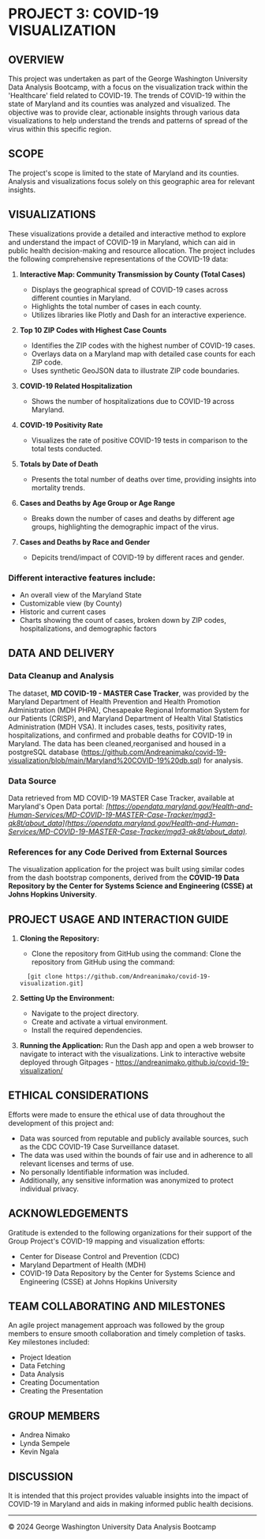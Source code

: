 # PROJECT 3: COVID-19 VISUALIZATION

## OVERVIEW
This project was undertaken as part of the George Washington University Data Analysis Bootcamp, with a focus on the visualization track within the 'Healthcare' field related to COVID-19. The trends of COVID-19 within the state of Maryland and its counties was analyzed and visualized. The objective was to provide clear, actionable insights through various data visualizations to help understand the trends and patterns of spread of the virus within this specific region.

## SCOPE
The project's scope is limited to the state of Maryland and its counties. Analysis and visualizations focus solely on this geographic area for relevant insights.

## VISUALIZATIONS
These visualizations provide a detailed and interactive method to explore and understand the impact of COVID-19 in Maryland, which can aid in public health decision-making and resource allocation. The project includes the following comprehensive representations of the COVID-19 data:

1. **Interactive Map: Community Transmission by County (Total Cases)**
   - Displays the geographical spread of COVID-19 cases across different counties in Maryland.
   - Highlights the total number of cases in each county.
   - Utilizes libraries like Plotly and Dash for an interactive experience.

2. **Top 10 ZIP Codes with Highest Case Counts**
   - Identifies the ZIP codes with the highest number of COVID-19 cases.
   - Overlays data on a Maryland map with detailed case counts for each ZIP code.
   - Uses synthetic GeoJSON data to illustrate ZIP code boundaries.

3. **COVID-19 Related Hospitalization**
   - Shows the number of hospitalizations due to COVID-19 across Maryland.

4. **COVID-19 Positivity Rate**
   - Visualizes the rate of positive COVID-19 tests in comparison to the total tests conducted.

5. **Totals by Date of Death**
   - Presents the total number of deaths over time, providing insights into mortality trends.

6. **Cases and Deaths by Age Group or Age Range**
   - Breaks down the number of cases and deaths by different age groups, highlighting the demographic impact of the virus.
  
7. **Cases and Deaths by Race and Gender**
   - Depicits trend/impact of COVID-19 by different races and gender.

### Different interactive features include:
- An overall view of the Maryland State
- Customizable view (by County)
- Historic and current cases
- Charts showing the count of cases, broken down by ZIP codes, hospitalizations, and demographic factors

## DATA AND DELIVERY

### Data Cleanup and Analysis
The dataset, **MD COVID-19 - MASTER Case Tracker**, was provided by the Maryland Department of Health Prevention and Health Promotion Administration (MDH PHPA), Chesapeake Regional Information System for our Patients (CRISP), and Maryland Department of Health Vital Statistics Administration (MDH VSA). It includes cases, tests, positivity rates, hospitalizations, and confirmed and probable deaths for COVID-19 in Maryland. The data has been cleaned,reorganised and housed in a postgreSQL database (https://github.com/Andreanimako/covid-19-visualization/blob/main/Maryland%20COVID-19%20db.sql) for analysis.

### Data Source
Data retrieved from MD COVID-19 MASTER Case Tracker, available at Maryland's Open Data portal: *[https://opendata.maryland.gov/Health-and-Human-Services/MD-COVID-19-MASTER-Case-Tracker/mgd3-qk8t/about_data](https://opendata.maryland.gov/Health-and-Human-Services/MD-COVID-19-MASTER-Case-Tracker/mgd3-qk8t/about_data).*

### References for any Code Derived from External Sources
The visualization application for the project was built using similar codes from the dash bootstrap components, derived from the **COVID-19 Data Repository by the Center for Systems Science and Engineering (CSSE) at Johns Hopkins University**.

## PROJECT USAGE AND INTERACTION GUIDE
1. **Cloning the Repository:**
   - Clone the repository from GitHub using the command:
Clone the repository from GitHub using the command:
   ```
     [git clone https://github.com/Andreanimako/covid-19-visualization.git]
   ```
     
2. **Setting Up the Environment:**
   - Navigate to the project directory.
   - Create and activate a virtual environment.
   - Install the required dependencies.

3. **Running the Application:**
Run the Dash app and open a web browser to navigate to interact with the visualizations.
Link to interactive website deployed through Gitpages - https://andreanimako.github.io/covid-19-visualization/

## ETHICAL CONSIDERATIONS
Efforts were made to ensure the ethical use of data throughout the development of this project and:
- Data was sourced from reputable and publicly available sources, such as the CDC COVID-19 Case Surveillance dataset. 
- The data was used within the bounds of fair use and in adherence to all relevant licenses and terms of use.
- No personally Identifiable information was included.
- Additionally, any sensitive information was anonymized to protect individual privacy.

## ACKNOWLEDGEMENTS
Gratitude is extended to the following organizations for their support of the Group Project's COVID-19 mapping and visualization efforts:
- Center for Disease Control and Prevention (CDC)
- Maryland Department of Health (MDH)
- COVID-19 Data Repository by the Center for Systems Science and Engineering (CSSE) at Johns Hopkins University

## TEAM COLLABORATING AND MILESTONES
An agile project management approach was followed by the group members to ensure smooth collaboration and timely completion of tasks. Key milestones included:
- Project Ideation
- Data Fetching
- Data Analysis
- Creating Documentation
- Creating the Presentation

## GROUP MEMBERS
- Andrea Nimako
- Lynda Sempele
- Kevin Ngala

## DISCUSSION
It is intended that this project provides valuable insights into the impact of COVID-19 in Maryland and aids in making informed public health decisions.

---
© 2024 George Washington University Data Analysis Bootcamp
